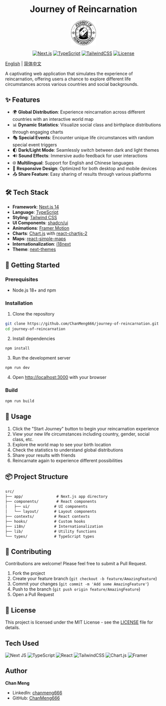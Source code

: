 <div align="center">
 <h1>Journey of Reincarnation</h1>
 <img src="public/images/JourneyofReincarnation_black.svg" width="80px" alt="Journey of Reincarnation Logo">

 [![Next.js](https://img.shields.io/badge/next.js-14.2.10-black)](https://nextjs.org/)
 [![TypeScript](https://img.shields.io/badge/typescript-5.x-blue)](https://www.typescriptlang.org/)
 [![TailwindCSS](https://img.shields.io/badge/tailwindcss-3.x-38B2AC)](https://tailwindcss.com/)
 [![License](https://img.shields.io/badge/license-MIT-green)](LICENSE)
</div>

[English](README.md) | [简体中文](README.zh-CN.md)

A captivating web application that simulates the experience of reincarnation, offering users a chance to explore different life circumstances across various countries and social backgrounds.

## ✨ Features

- 🌍 **Global Distribution**: Experience reincarnation across different countries with an interactive world map
- 📊 **Dynamic Statistics**: Visualize social class and birthplace distributions through engaging charts
- 🎭 **Special Events**: Encounter unique life circumstances with random special event triggers
- 🌓 **Dark/Light Mode**: Seamlessly switch between dark and light themes
- 🔊 **Sound Effects**: Immersive audio feedback for user interactions
- 🌐 **Multilingual**: Support for English and Chinese languages
- 📱 **Responsive Design**: Optimized for both desktop and mobile devices
- 📤 **Share Feature**: Easy sharing of results through various platforms

## 🛠️ Tech Stack

- **Framework**: [Next.js 14](https://nextjs.org/)
- **Language**: [TypeScript](https://www.typescriptlang.org/)
- **Styling**: [Tailwind CSS](https://tailwindcss.com/)
- **UI Components**: [shadcn/ui](https://ui.shadcn.com/)
- **Animations**: [Framer Motion](https://www.framer.com/motion/)
- **Charts**: [Chart.js](https://www.chartjs.org/) with [react-chartjs-2](https://react-chartjs-2.js.org/)
- **Maps**: [react-simple-maps](https://www.react-simple-maps.io/)
- **Internationalization**: [i18next](https://www.i18next.com/)
- **Theme**: [next-themes](https://github.com/pacocoursey/next-themes)

## 🚀 Getting Started

### Prerequisites

- Node.js 18+ and npm

### Installation

1. Clone the repository
```bash
git clone https://github.com/ChanMeng666/journey-of-reincarnation.git
cd journey-of-reincarnation
```

2. Install dependencies
```bash
npm install
```

3. Run the development server
```bash
npm run dev
```

4. Open [http://localhost:3000](http://localhost:3000) with your browser

### Build

```bash
npm run build
```

## 🌟 Usage

1. Click the "Start Journey" button to begin your reincarnation experience
2. View your new life circumstances including country, gender, social class, etc.
3. Explore the world map to see your birth location
4. Check the statistics to understand global distributions
5. Share your results with friends
6. Reincarnate again to experience different possibilities

## 📦 Project Structure

```
src/
├── app/               # Next.js app directory
├── components/        # React components
│   ├── ui/           # UI components
│   └── layout/       # Layout components
├── contexts/         # React contexts
├── hooks/            # Custom hooks
├── i18n/             # Internationalization
├── lib/              # Utility functions
└── types/            # TypeScript types
```

## 🤝 Contributing

Contributions are welcome! Please feel free to submit a Pull Request.

1. Fork the project
2. Create your feature branch (`git checkout -b feature/AmazingFeature`)
3. Commit your changes (`git commit -m 'Add some AmazingFeature'`)
4. Push to the branch (`git push origin feature/AmazingFeature`)
5. Open a Pull Request

## 📄 License

This project is licensed under the MIT License - see the [LICENSE](LICENSE) file for details.

## Tech Used
![Next JS](https://img.shields.io/badge/Next-black?style=for-the-badge&logo=next.js&logoColor=white)
![TypeScript](https://img.shields.io/badge/typescript-%23007ACC.svg?style=for-the-badge&logo=typescript&logoColor=white)
![React](https://img.shields.io/badge/react-%2320232a.svg?style=for-the-badge&logo=react&logoColor=%2361DAFB)
![TailwindCSS](https://img.shields.io/badge/tailwindcss-%2338B2AC.svg?style=for-the-badge&logo=tailwind-css&logoColor=white)
![Chart.js](https://img.shields.io/badge/chart.js-F5788D.svg?style=for-the-badge&logo=chart.js&logoColor=white)
![Framer](https://img.shields.io/badge/Framer-black?style=for-the-badge&logo=framer&logoColor=blue)

## Author

**Chan Meng**
- LinkedIn: [chanmeng666](https://www.linkedin.com/in/chanmeng666/)
- GitHub: [ChanMeng666](https://github.com/ChanMeng666)
